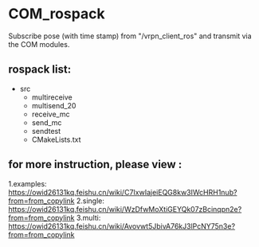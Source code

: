 # COM_rospack
Subscribe pose (with time stamp) from "/vrpn_client_ros" and transmit via the COM modules.
## rospack list:
- src
  - multireceive
  - multisend_20
  - receive_mc
  - send_mc
  - sendtest
  - CMakeLists.txt
## for more instruction, please view :
1.examples:    https://owid26131kq.feishu.cn/wiki/C7IxwIajeiEQG8kw3IWcHRH1nub?from=from_copylink
2.single:     https://owid26131kq.feishu.cn/wiki/WzDfwMoXtiGEYQk07zBcinqpn2e?from=from_copylink
3.multi:     https://owid26131kq.feishu.cn/wiki/Avovwt5JbivA76kJ3lPcNY75n3e?from=from_copylink
